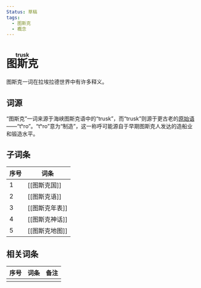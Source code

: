 ```yaml
---
Status: 草稿
tags:
  - 图斯克
  - 概念
---
```

# <ruby>图斯克<rt>trusk</rt></ruby>

图斯克一词在拉埃拉德世界中有许多释义。

## 词源

“图斯克”一词来源于海峡图斯克语中的“trusk”，而“trusk”则源于更古老的[原始语](拉埃拉德原始语.md) ——“tʰro”。“tʰro”意为“制造”，这一称呼可能源自于早期图斯克人发达的造船业和锻造水平。

## 子词条

| 序号  | 词条        |
| --- | --------- |
| 1   | [[图斯克国]]  |
| 2   | [[图斯克语]]  |
| 3   | [[图斯克年表]] |
| 4   | [[图斯克神话]] |
| 5   | [[图斯克地图]] |

## 相关词条


| 序号  | 词条  | 备注  |
| --- | --- | --- |
|     |     |     |
